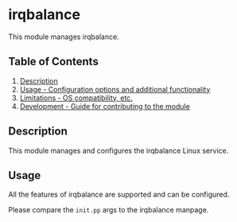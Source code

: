 # irqbalance

This module manages irqbalance.

## Table of Contents

1. [Description](#description)
1. [Usage - Configuration options and additional functionality](#usage)
1. [Limitations - OS compatibility, etc.](#limitations)
1. [Development - Guide for contributing to the module](#development)

## Description

This module manages and configures the irqbalance Linux service.


## Usage

All the features of irqbalance are supported and can be configured.

Please compare the `init.pp` args to the irqbalance manpage.
